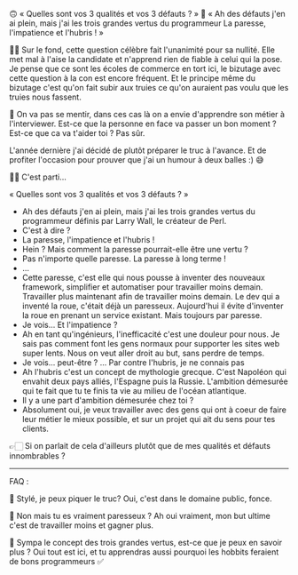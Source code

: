 🙃 « Quelles sont vos 3 qualités et vos 3 défauts ? »
🛌 « Ah des défauts j'en ai plein, mais j'ai les trois grandes vertus du programmeur
La paresse, l'impatience et l'hubris ! »

🤦🏻 Sur le fond, cette question célèbre fait l'unanimité pour sa nullité.
Elle met mal à l'aise la candidate et n'apprend rien de fiable à celui qui la pose.
Je pense que ce sont les écoles de commerce en tort ici, le bizutage avec cette question à la con est encore fréquent.
Et le principe même du bizutage c'est qu'on fait subir aux truies ce qu'on auraient pas voulu que les truies nous fassent.

😤 On va pas se mentir, dans ces cas là on a envie d'apprendre son métier à l'interviewer.
Est-ce que la personne en face va passer un bon moment ? 
Est-ce que ca va t'aider toi ?
Pas sûr. 

L'année dernière j'ai décidé de plutôt préparer le truc à l'avance.
Et de profiter l'occasion pour prouver que j'ai un humour à deux balles :)
😅 

🥁🥁 C'est parti...

« Quelles sont vos 3 qualités et vos 3 défauts ? »
- Ah des défauts j'en ai plein, mais j'ai les trois grandes vertus du programmeur définis par Larry Wall, le créateur de Perl.
- C'est à dire ?
- La paresse, l'impatience et l'hubris !
- Hein ? Mais comment la paresse pourrait-elle être une vertu ?
- Pas n'importe quelle paresse. La paresse à long terme ! 
- ...
- Cette paresse, c'est elle qui nous pousse à inventer des nouveaux framework, simplifier et automatiser pour travailler moins demain. Travailler plus maintenant afin de travailler moins demain. Le dev qui a inventé la roue, c'était déjà un paresseux. Aujourd'hui il évite d'inventer la roue en prenant un service existant. Mais toujours par paresse.
- Je vois... Et l'impatience ?
- Ah en tant qu'ingénieurs, l'inefficacité c'est une douleur pour nous. Je sais pas comment font les gens normaux pour supporter les sites web super lents. Nous on veut aller droit au but, sans perdre de temps.
- Je vois... peut-être ? ... Par contre l'hubris, je ne connais pas
- Ah l'hubris c'est un concept de mythologie grecque. C'est Napoléon qui envahit deux pays alliés, l'Espagne puis la Russie. L'ambition démesurée qui te fait que tu te finis ta vie au milieu de l'océan atlantique.
- Il y a une part d'ambition démesurée chez toi ?
- Absolument oui, je veux travailler avec des gens qui ont à coeur de faire leur métier le mieux possible, et sur un projet qui ait du sens pour tes clients. 

👉🏻 Si on parlait de cela d'ailleurs plutôt que de mes qualités et défauts innombrables ?

----
FAQ :

🤔 Stylé, je peux piquer le truc?
Oui, c'est dans le domaine public, fonce.

🤔 Non mais tu es vraiment paresseux ?
Ah oui vraiment, mon but ultime c'est de travailler moins et gagner plus.

🤔 Sympa le concept des trois grandes vertus, est-ce que je peux en savoir plus ?
Oui tout est ici, et tu apprendras aussi pourquoi les hobbits feraient de bons programmeurs
✅